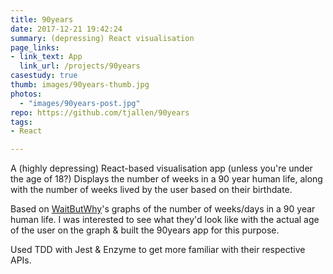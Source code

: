 ```yaml
---
title: 90years
date: 2017-12-21 19:42:24
summary: (depressing) React visualisation
page_links:
- link_text: App
  link_url: /projects/90years
casestudy: true
thumb: images/90years-thumb.jpg
photos:
  - "images/90years-post.jpg"
repo: https://github.com/tjallen/90years
tags:
- React

---
```


A (highly depressing) React-based visualisation app (unless you're under the age of 18?) Displays the number of weeks in a 90 year human life, along with the number of weeks lived by the user based on their birthdate.

Based on <a title="WaitButWhy's Your Life in Weeks post" href="https://waitbutwhy.com/2014/05/life-weeks.html">WaitButWhy</a>'s graphs of the number of weeks/days in a 90 year human life. I was interested to see what they'd look like with the actual age of the user on the graph & built the 90years app for this purpose.

Used TDD with Jest & Enzyme to get more familiar with their respective APIs.